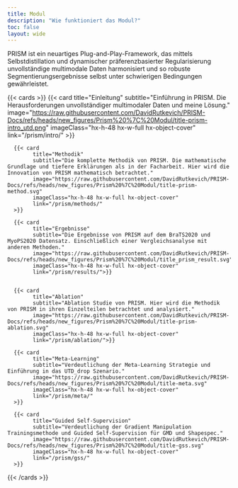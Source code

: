 ```yaml
---
title: Modul
description: "Wie funktioniert das Modul?"
toc: false
layout: wide
---
```


<div class="hx-mt-4"></div>

<p class="hx-mb-12 hx-text-center hx-text-lg hx-text-gray-500 dark:hx-text-gray-400">
PRISM ist ein neuartiges Plug-and-Play-Framework, das mittels Selbstdistillation und dynamischer präferenzbasierter Regularisierung unvollständige multimodale Daten harmonisiert und so robuste Segmentierungsergebnisse selbst unter schwierigen Bedingungen gewährleistet.
</p>


{{< cards >}}
      {{< card
            title="Einleitung"
            subtitle="Einführung in PRISM. Die Herausforderungen unvollständiger multimodaler Daten und meine Lösung."
            image="https://raw.githubusercontent.com/DavidRutkevich/PRISM-Docs/refs/heads/new_figures/Prism%20%7C%20Modul/title-prism-intro_utd.png"
            imageClass="hx-h-48 hx-w-full hx-object-cover"
            link="/prism/intro/"
      >}}

      {{< card
            title="Methodik"
            subtitle="Die komplette Methodik von PRISM. Die mathematische Grundlage und tiefere Erklärungen als in der Facharbeit. Hier wird die Innovation von PRISM mathematisch betrachtet."
            image="https://raw.githubusercontent.com/DavidRutkevich/PRISM-Docs/refs/heads/new_figures/Prism%20%7C%20Modul/title-prism-method.svg"
            imageClass="hx-h-48 hx-w-full hx-object-cover"
            link="/prism/methods/"
      >}}

      {{< card
            title="Ergebnisse"
            subtitle="Die Ergebnisse von PRISM auf dem BraTS2020 und MyoPS2020 Datensatz. Einschließlich einer Vergleichsanalyse mit anderen Methoden."
            image="https://raw.githubusercontent.com/DavidRutkevich/PRISM-Docs/refs/heads/new_figures/Prism%20%7C%20Modul/title_prism_result.svg"
            imageClass="hx-h-48 hx-w-full hx-object-cover"
            link="/prism/results/">}}


      {{< card
            title="Ablation"
            subtitle="Ablation Studie von PRISM. Hier wird die Methodik von PRISM in ihren Einzelteilen betrachtet und analysiert."
            image="https://raw.githubusercontent.com/DavidRutkevich/PRISM-Docs/refs/heads/new_figures/Prism%20%7C%20Modul/title-prism-ablation.svg"
            imageClass="hx-h-48 hx-w-full hx-object-cover"
            link="/prism/ablation/">}}

      {{< card
            title="Meta-Learning"
            subtitle="Verdeutlichung der Meta-Learning Strategie und Einführung in das UTD_drop Szenario."
            image="https://raw.githubusercontent.com/DavidRutkevich/PRISM-Docs/refs/heads/new_figures/Prism%20%7C%20Modul/title-meta.svg"
            imageClass="hx-h-48 hx-w-full hx-object-cover"
            link="/prism/meta/"
      >}}

      {{< card
            title="Guided Self-Supervision"
            subtitle="Verdeutlichung der Gradient Manipulation Trainingsmethode und Guided Self-Supervision für GMD und Shapespec."
            image="https://raw.githubusercontent.com/DavidRutkevich/PRISM-Docs/refs/heads/new_figures/Prism%20%7C%20Modul/title-gss.svg"
            imageClass="hx-h-48 hx-w-full hx-object-cover"
            link="/prism/gss/"
      >}}


{{< /cards >}}
